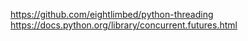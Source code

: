 https://github.com/eightlimbed/python-threading <br>
https://docs.python.org/library/concurrent.futures.html
